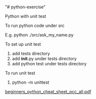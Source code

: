 "# python-exercise"

Python with unit test

To run python code under src

E.g.
python ./src/ask_my_name.py 

To set up unit test

1. add tests directory
2. add __init__.py under tests directory
3. add python test under tests directory

To run unit test

1. python -m unittest

[beginners_python_cheat_sheet_pcc_all.pdf](https://github.com/user-attachments/files/16151317/beginners_python_cheat_sheet_pcc_all.pdf)

